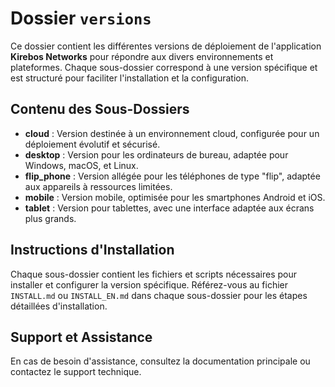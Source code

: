 # Dossier `versions`

Ce dossier contient les différentes versions de déploiement de l'application **Kirebos Networks** pour répondre aux divers environnements et plateformes. Chaque sous-dossier correspond à une version spécifique et est structuré pour faciliter l'installation et la configuration.

## Contenu des Sous-Dossiers

- **cloud** : Version destinée à un environnement cloud, configurée pour un déploiement évolutif et sécurisé.
- **desktop** : Version pour les ordinateurs de bureau, adaptée pour Windows, macOS, et Linux.
- **flip_phone** : Version allégée pour les téléphones de type "flip", adaptée aux appareils à ressources limitées.
- **mobile** : Version mobile, optimisée pour les smartphones Android et iOS.
- **tablet** : Version pour tablettes, avec une interface adaptée aux écrans plus grands.

## Instructions d'Installation

Chaque sous-dossier contient les fichiers et scripts nécessaires pour installer et configurer la version spécifique. Référez-vous au fichier `INSTALL.md` ou `INSTALL_EN.md` dans chaque sous-dossier pour les étapes détaillées d'installation.

## Support et Assistance

En cas de besoin d'assistance, consultez la documentation principale ou contactez le support technique.
